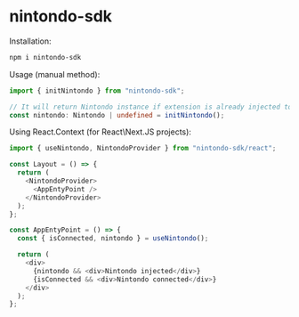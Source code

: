 # nintondo-sdk

Installation:

```bash
npm i nintondo-sdk
```

Usage (manual method):

```typescript
import { initNintondo } from "nintondo-sdk";

// It will return Nintondo instance if extension is already injected to the website
const nintondo: Nintondo | undefined = initNintondo();
```

Using React.Context (for React\Next.JS projects):

```typescript
import { useNintondo, NintondoProvider } from "nintondo-sdk/react";

const Layout = () => {
  return (
    <NintondoProvider>
      <AppEntyPoint />
    </NintondoProvider>
  );
};

const AppEntyPoint = () => {
  const { isConnected, nintondo } = useNintondo();

  return (
    <div>
      {nintondo && <div>Nintondo injected</div>}
      {isConnected && <div>Nintondo connected</div>}
    </div>
  );
};
```
